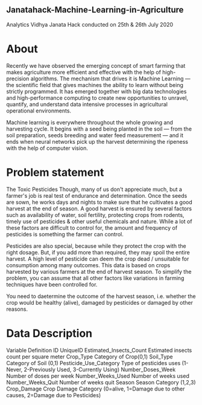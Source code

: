 ## Janatahack-Machine-Learning-in-Agriculture
Analytics Vidhya Janata Hack conducted on 25th &amp; 26th July 2020

# About

Recently we have observed the emerging concept of smart farming that makes agriculture more efficient and effective with the help of high-precision algorithms. The mechanism that drives it is Machine Learning — the scientific field that gives machines the ability to learn without being strictly programmed. It has emerged together with big data technologies and high-performance computing to create new opportunities to unravel, quantify, and understand data intensive processes in agricultural operational environments.

Machine learning is everywhere throughout the whole growing and harvesting cycle. It begins with a seed being planted in the soil — from the soil preparation, seeds breeding and water feed measurement — and it ends when neural networks pick up the harvest determining the ripeness with the help of computer vision.

# Problem statement

The Toxic Pesticides
Though, many of us don't appreciate much, but a farmer's job is real test of endurance and determination. Once the seeds are sown, he works days and nights to make sure that he cultivates a good harvest at the end of season. A good harvest is ensured by several factors such as availability of water, soil fertility, protecting crops from rodents, timely use of pesticides & other useful chemicals and nature. While a lot of these factors are difficult to control for, the amount and frequency of pesticides is something the farmer can control.

Pesticides are also special, because while they protect the crop with the right dosage. But, if you add more than required, they may spoil the entire harvest. A high level of pesticide can deem the crop dead / unsuitable for consumption among many outcomes. This data is based on crops harvested by various farmers at the end of harvest season. To simplify the problem, you can assume that all other factors like variations in farming techniques have been controlled for.

You need to daetermine the outcome of the harvest season, i.e. whether the crop would be healthy (alive), damaged by pesticides or damaged by other reasons.



# Data Description

Variable	Definition
ID	UniqueID
Estimated_Insects_Count	Estimated insects count per square meter
Crop_Type	Category of Crop(0,1)
Soil_Type	Category of Soil (0,1)
Pesticide_Use_Category	Type of pesticides uses (1- Never, 2-Previously Used, 3-Currently Using)
Number_Doses_Week	Number of doses per week
Number_Weeks_Used	Number of weeks used
Number_Weeks_Quit	Number of weeks quit
Season	Season Category (1,2,3)
Crop_Damage	Crop Damage Category (0=alive, 1=Damage due to other causes, 2=Damage due to Pesticides)
